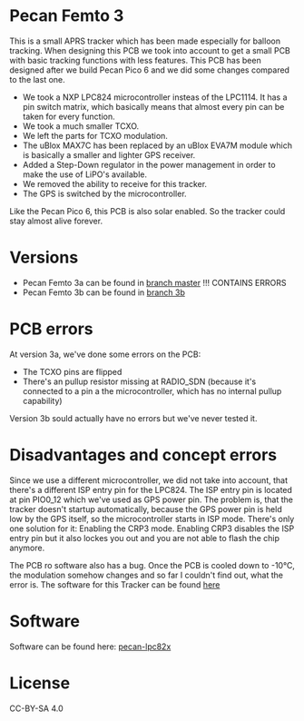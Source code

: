 # Pecan Femto 3

This is a small APRS tracker which has been made especially for balloon tracking. When designing this PCB we took into account to get a small PCB with basic tracking functions with less features. This PCB has been designed after we build Pecan Pico 6 and we did some changes compared to the last one.

- We took a NXP LPC824 microcontroller insteas of the LPC1114. It has a pin switch matrix, which basically means that almost every pin can be taken for every function.
- We took a much smaller TCXO.
- We left the parts for TCXO modulation.
- The uBlox MAX7C has been replaced by an uBlox EVA7M module which is basically a smaller and lighter GPS receiver.
- Added a Step-Down regulator in the power management in order to make the use of LiPO's available.
- We removed the ability to receive for this tracker.
- The GPS is switched by the microcontroller.

Like the Pecan Pico 6, this PCB is also solar enabled. So the tracker could stay almost alive forever.

Versions
========
- Pecan Femto 3a can be found in [branch master](https://github.com/DL7AD/pecanfemto3/tree/master) !!! CONTAINS ERRORS
- Pecan Femto 3b can be found in [branch 3b](https://github.com/DL7AD/pecanfemto3/tree/3b)

PCB errors
==========
At version 3a, we've done some errors on the PCB:

- The TCXO pins are flipped
- There's an pullup resistor missing at RADIO_SDN (because it's connected to a pin a the microcontroller, which has no internal pullup capability)

Version 3b sould actually have no errors but we've never tested it.

Disadvantages and concept errors
================================

Since we use a different microcontroller, we did not take into account, that there's a different ISP entry pin for the LPC824. The ISP entry pin is located at pin PIO0_12 which we've used as GPS power pin. The problem is, that the tracker doesn't startup automatically, because the GPS power pin is held low by the GPS itself, so the microcontroller starts in ISP mode. There's only one solution for it: Enabling the CRP3 mode. Enabling CRP3 disables the ISP entry pin but it also lockes you out and you are not able to flash the chip anymore.

The PCB ro software also has a bug. Once the PCB is cooled down to -10°C, the modulation somehow changes and so far I couldn't find out, what the error is. The software for this Tracker can be found [here](https://github.com/DL7AD/pecan-lpc82x)

Software
========

Software can be found here: [pecan-lpc82x](https://github.com/DL7AD/pecan-lpc82x)

License
=======
CC-BY-SA 4.0
